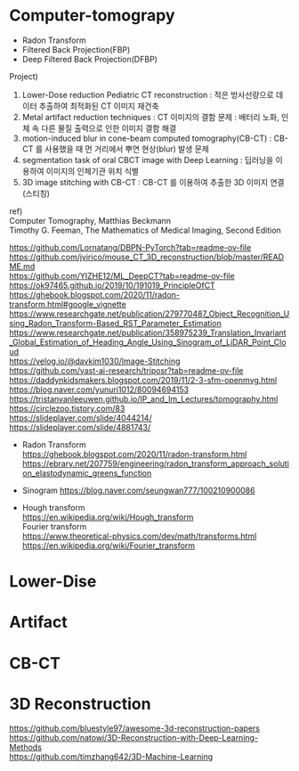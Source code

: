 # Computer-tomograpy

- Radon Transform  
- Filtered Back Projection(FBP)  
- Deep Filtered Back Projection(DFBP)


Project)
  1.  Lower-Dose reduction Pediatric CT reconstruction : 적은 방사선량으로 데이터 추출하여 최적화된 CT 이미지 재건축
  2.  Metal artifact reduction techniques : CT 이미지의 결함 문제 : 배터리 노화, 인체 속 다른 물질 출력으로 인한 이미지 결함 해결
  3.  motion-induced blur in cone-beam computed tomography(CB-CT) : CB-CT 를 사용했을 때 먼 거리에서 뿌연 현상(blur) 발생 문제
  4.  segmentation task of oral CBCT image with Deep Learning : 딥러닝을 이용하여 이미지의 인체기관 위치 식별
  5.  3D image stitching with CB-CT : CB-CT 를 이용하여 추출한 3D 이미지 연결(스티칭)


ref)     
Computer Tomography, Matthias Beckmann  
Timothy G. Feeman, The Mathematics of Medical Imaging, Second Edition  

https://github.com/Lornatang/DBPN-PyTorch?tab=readme-ov-file  
https://github.com/jvirico/mouse_CT_3D_reconstruction/blob/master/README.md  
https://github.com/YIZHE12/ML_DeepCT?tab=readme-ov-file  
https://ok97465.github.io/2019/10/191019_PrincipleOfCT  
https://ghebook.blogspot.com/2020/11/radon-transform.html#google_vignette  
https://www.researchgate.net/publication/279770487_Object_Recognition_Using_Radon_Transform-Based_RST_Parameter_Estimation  
https://www.researchgate.net/publication/358975239_Translation_Invariant_Global_Estimation_of_Heading_Angle_Using_Sinogram_of_LiDAR_Point_Cloud  
https://velog.io/@davkim1030/Image-Stitching  
https://github.com/vast-ai-research/triposr?tab=readme-ov-file  
https://daddynkidsmakers.blogspot.com/2019/11/2-3-sfm-openmvg.html
https://blog.naver.com/yunuri1012/80094694153  
https://tristanvanleeuwen.github.io/IP_and_Im_Lectures/tomography.html  
https://circlezoo.tistory.com/83  
https://slideplayer.com/slide/4044214/  
https://slideplayer.com/slide/4881743/

- Radon Transform  
https://ghebook.blogspot.com/2020/11/radon-transform.html  
https://ebrary.net/207759/engineering/radon_transform_approach_solution_elastodynamic_greens_function

- Sinogram
https://blog.naver.com/seungwan777/100210900086

- Hough transform  
https://en.wikipedia.org/wiki/Hough_transform  
Fourier transform  
https://www.theoretical-physics.com/dev/math/transforms.html  
https://en.wikipedia.org/wiki/Fourier_transform  

# Lower-Dise

# Artifact

# CB-CT

# 3D Reconstruction
https://github.com/bluestyle97/awesome-3d-reconstruction-papers  
https://github.com/natowi/3D-Reconstruction-with-Deep-Learning-Methods  
https://github.com/timzhang642/3D-Machine-Learning  

